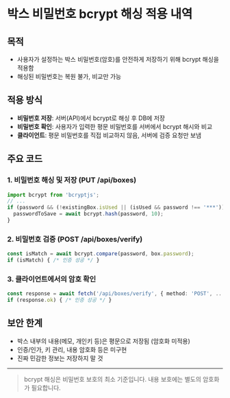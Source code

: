 # 박스 비밀번호 bcrypt 해싱 적용 내역

## 목적
- 사용자가 설정하는 박스 비밀번호(암호)를 안전하게 저장하기 위해 bcrypt 해싱을 적용함
- 해싱된 비밀번호는 복원 불가, 비교만 가능

## 적용 방식
- **비밀번호 저장**: 서버(API)에서 bcrypt로 해싱 후 DB에 저장
- **비밀번호 확인**: 사용자가 입력한 평문 비밀번호를 서버에서 bcrypt 해시와 비교
- **클라이언트**: 평문 비밀번호를 직접 비교하지 않음, 서버에 검증 요청만 보냄

## 주요 코드
### 1. 비밀번호 해싱 및 저장 (PUT /api/boxes)
```ts
import bcrypt from 'bcryptjs';
// ...
if (password && (!existingBox.isUsed || (isUsed && password !== '***'))) {
  passwordToSave = await bcrypt.hash(password, 10);
}
```

### 2. 비밀번호 검증 (POST /api/boxes/verify)
```ts
const isMatch = await bcrypt.compare(password, box.password);
if (isMatch) { /* 인증 성공 */ }
```

### 3. 클라이언트에서의 암호 확인
```ts
const response = await fetch('/api/boxes/verify', { method: 'POST', ... });
if (response.ok) { /* 인증 성공 */ }
```

## 보안 한계
- 박스 내부의 내용(메모, 개인키 등)은 평문으로 저장됨 (암호화 미적용)
- 인증/인가, 키 관리, 내용 암호화 등은 미구현
- 진짜 민감한 정보는 저장하지 말 것

---

> bcrypt 해싱은 비밀번호 보호의 최소 기준입니다. 내용 보호에는 별도의 암호화가 필요합니다.
